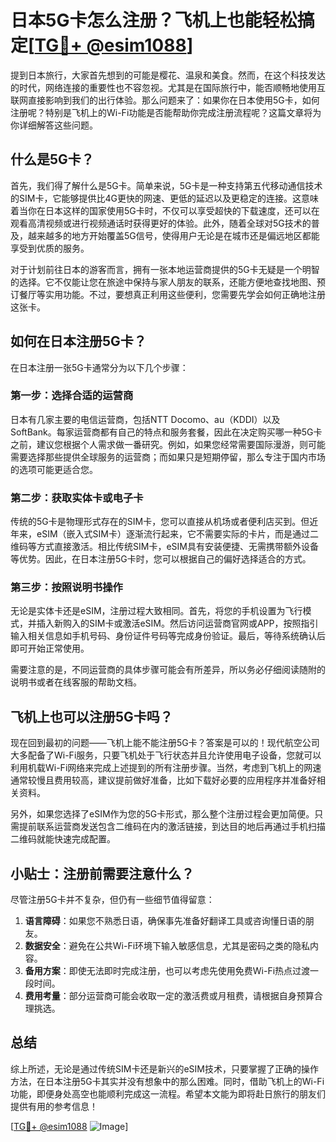 # 日本5G卡怎么注册？飞机上也能轻松搞定[[TG💪+ @esim1088](https://t.me/s/esim1088)]

提到日本旅行，大家首先想到的可能是樱花、温泉和美食。然而，在这个科技发达的时代，网络连接的重要性也不容忽视。尤其是在国际旅行中，能否顺畅地使用互联网直接影响到我们的出行体验。那么问题来了：如果你在日本使用5G卡，如何注册呢？特别是飞机上的Wi-Fi功能是否能帮助你完成注册流程呢？这篇文章将为你详细解答这些问题。

## 什么是5G卡？

首先，我们得了解什么是5G卡。简单来说，5G卡是一种支持第五代移动通信技术的SIM卡，它能够提供比4G更快的网速、更低的延迟以及更稳定的连接。这意味着当你在日本这样的国家使用5G卡时，不仅可以享受超快的下载速度，还可以在观看高清视频或进行视频通话时获得更好的体验。此外，随着全球对5G技术的普及，越来越多的地方开始覆盖5G信号，使得用户无论是在城市还是偏远地区都能享受到优质的服务。

对于计划前往日本的游客而言，拥有一张本地运营商提供的5G卡无疑是一个明智的选择。它不仅能让您在旅途中保持与家人朋友的联系，还能方便地查找地图、预订餐厅等实用功能。不过，要想真正利用这些便利，您需要先学会如何正确地注册这张卡。

## 如何在日本注册5G卡？

在日本注册一张5G卡通常分为以下几个步骤：

### 第一步：选择合适的运营商

日本有几家主要的电信运营商，包括NTT Docomo、au（KDDI）以及SoftBank。每家运营商都有自己的特点和服务套餐，因此在决定购买哪一种5G卡之前，建议您根据个人需求做一番研究。例如，如果您经常需要国际漫游，则可能需要选择那些提供全球服务的运营商；而如果只是短期停留，那么专注于国内市场的选项可能更适合您。

### 第二步：获取实体卡或电子卡

传统的5G卡是物理形式存在的SIM卡，您可以直接从机场或者便利店买到。但近年来，eSIM（嵌入式SIM卡）逐渐流行起来，它不需要实际的卡片，而是通过二维码等方式直接激活。相比传统SIM卡，eSIM具有安装便捷、无需携带额外设备等优势。因此，在日本注册5G卡时，您可以根据自己的偏好选择适合的方式。

### 第三步：按照说明书操作

无论是实体卡还是eSIM，注册过程大致相同。首先，将您的手机设置为飞行模式，并插入新购入的SIM卡或激活eSIM。然后访问运营商官网或APP，按照指引输入相关信息如手机号码、身份证件号码等完成身份验证。最后，等待系统确认后即可开始正常使用。

需要注意的是，不同运营商的具体步骤可能会有所差异，所以务必仔细阅读随附的说明书或者在线客服的帮助文档。

## 飞机上也可以注册5G卡吗？

现在回到最初的问题——飞机上能不能注册5G卡？答案是可以的！现代航空公司大多配备了Wi-Fi服务，只要飞机处于飞行状态并且允许使用电子设备，您就可以利用机载Wi-Fi网络来完成上述提到的所有注册步骤。当然，考虑到飞机上的网速通常较慢且费用较高，建议提前做好准备，比如下载好必要的应用程序并准备好相关资料。

另外，如果您选择了eSIM作为您的5G卡形式，那么整个注册过程会更加简便。只需提前联系运营商发送包含二维码在内的激活链接，到达目的地后再通过手机扫描二维码就能快速完成配置。

## 小贴士：注册前需要注意什么？

尽管注册5G卡并不复杂，但仍有一些细节值得留意：

1. **语言障碍**：如果您不熟悉日语，确保事先准备好翻译工具或咨询懂日语的朋友。
2. **数据安全**：避免在公共Wi-Fi环境下输入敏感信息，尤其是密码之类的隐私内容。
3. **备用方案**：即使无法即时完成注册，也可以考虑先使用免费Wi-Fi热点过渡一段时间。
4. **费用考量**：部分运营商可能会收取一定的激活费或月租费，请根据自身预算合理挑选。

## 总结

综上所述，无论是通过传统SIM卡还是新兴的eSIM技术，只要掌握了正确的操作方法，在日本注册5G卡其实并没有想象中的那么困难。同时，借助飞机上的Wi-Fi功能，即便身处高空也能顺利完成这一流程。希望本文能为即将赴日旅行的朋友们提供有用的参考信息！

[[TG💪+ @esim1088](https://t.me/s/esim1088) ![Image](https://i.postimg.cc/4NQfJmqS/Snipaste-2025-05-13-00-14-12.png)]